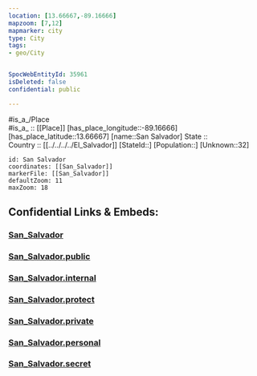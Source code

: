 ```yaml
---
location: [13.66667,-89.16666] 
mapzoom: [7,12] 
mapmarker: city 
type: City
tags:
- geo/City


SpocWebEntityId: 35961
isDeleted: false
confidential: public

---
```

#is_a_/Place  
#is_a_ :: [[Place]] 
[has_place_longitude::-89.16666] 
[has_place_latitude::13.66667] 
[name::San Salvador] 
State ::  
Country :: [[../../../../El_Salvador]] 
[StateId::] 
[Population::] 
[Unknown::32] 


```leaflet
id: San Salvador
coordinates: [[San_Salvador]] 
markerFile: [[San_Salvador]] 
defaultZoom: 11 
maxZoom: 18
```


## Confidential Links & Embeds: 

### [San_Salvador](/_Standards/Earth/Continent/America~Central/El_Salvador/Departments~El_Salvador/San_Salvador/City/San_Salvador.md) 

### [San_Salvador.public](/_public/Earth/Continent/America~Central/El_Salvador/Departments~El_Salvador/San_Salvador/City/San_Salvador.public.md) 

### [San_Salvador.internal](/_internal/Earth/Continent/America~Central/El_Salvador/Departments~El_Salvador/San_Salvador/City/San_Salvador.internal.md) 

### [San_Salvador.protect](/_protect/Earth/Continent/America~Central/El_Salvador/Departments~El_Salvador/San_Salvador/City/San_Salvador.protect.md) 

### [San_Salvador.private](/_private/Earth/Continent/America~Central/El_Salvador/Departments~El_Salvador/San_Salvador/City/San_Salvador.private.md) 

### [San_Salvador.personal](/_personal/Earth/Continent/America~Central/El_Salvador/Departments~El_Salvador/San_Salvador/City/San_Salvador.personal.md) 

### [San_Salvador.secret](/_secret/Earth/Continent/America~Central/El_Salvador/Departments~El_Salvador/San_Salvador/City/San_Salvador.secret.md)

